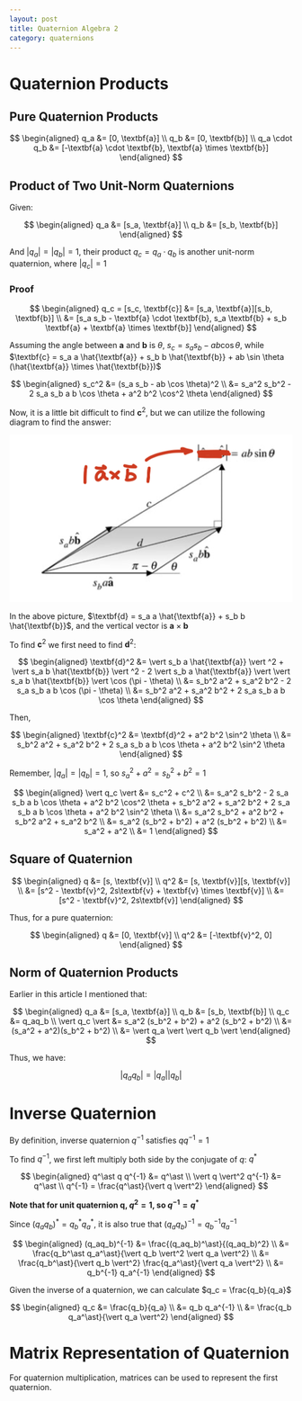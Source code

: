 ```yaml
---
layout: post
title: Quaternion Algebra 2
category: quaternions
---
```


# Quaternion Products

## Pure Quaternion Products

$$
\begin{aligned}
    q_a &= [0, \textbf{a}] \\
    q_b &= [0, \textbf{b}] \\
    q_a \cdot q_b &= [-\textbf{a} \cdot \textbf{b}, \textbf{a} \times \textbf{b}]
\end{aligned}
$$

## Product of Two Unit-Norm Quaternions

Given:

$$
\begin{aligned}
    q_a &= [s_a, \textbf{a}] \\
    q_b &= [s_b, \textbf{b}]
\end{aligned}
$$

And $\vert q_a \vert = \vert q_b \vert = 1$, their product $q_c = q_a \cdot q_b$ is another unit-norm quaternion, where $\vert q_c \vert = 1$

### Proof

$$
\begin{aligned}
    q_c = [s_c, \textbf{c}] &= [s_a, \textbf{a}][s_b, \textbf{b}] \\
    &= [s_a s_b - \textbf{a} \cdot \textbf{b}, s_a \textbf{b} + s_b \textbf{a} + \textbf{a} \times \textbf{b}]
\end{aligned}
$$

Assuming the angle between $\textbf{a}$ and $\textbf{b}$ is $\theta$, $s_c = s_a s_b - ab \cos \theta$, while $\textbf{c} = s_a a \hat{\textbf{a}} + s_b b \hat{\textbf{b}} + ab \sin \theta (\hat{\textbf{a}} \times \hat{\textbf{b}})$

$$
\begin{aligned}
    s_c^2 &= (s_a s_b - ab \cos \theta)^2 \\
    &= s_a^2 s_b^2 - 2 s_a s_b a b \cos \theta + a^2 b^2 \cos^2 \theta
\end{aligned}
$$

Now, it is a little bit difficult to find $\textbf{c}^2$, but we can utilize the following diagram to find the answer:

![picture 1](/images/2022-06-14-17-45-24-unit-norm-quaternion-find-vector-c.png)

In the above picture, $\textbf{d} = s_a a \hat{\textbf{a}} + s_b b \hat{\textbf{b}}$, and the vertical vector is $\textbf{a} \times \textbf{b}$

To find $\textbf{c}^2$ we first need to find $\textbf{d}^2$:

$$
\begin{aligned}
    \textbf{d}^2 &= \vert s_b a \hat{\textbf{a}} \vert ^2 + \vert s_a b \hat{\textbf{b}} \vert ^2 - 2 \vert s_b a \hat{\textbf{a}} \vert \vert s_a b \hat{\textbf{b}} \vert \cos (\pi - \theta) \\
    &= s_b^2 a^2 + s_a^2 b^2 - 2 s_a s_b a b \cos (\pi - \theta) \\
    &= s_b^2 a^2 + s_a^2 b^2 + 2 s_a s_b a b \cos \theta
\end{aligned}
$$

Then,

$$
\begin{aligned}
    \textbf{c}^2 &= \textbf{d}^2 + a^2 b^2 \sin^2 \theta \\
    &= s_b^2 a^2 + s_a^2 b^2 + 2 s_a s_b a b \cos \theta + a^2 b^2 \sin^2 \theta
\end{aligned}
$$

Remember, $\vert q_a \vert = \vert q_b \vert = 1$, so $s_a^2 + a^2 = s_b^2 + b^2 = 1$

$$
\begin{aligned}
    \vert q_c \vert &= s_c^2 + c^2 \\
    &= s_a^2 s_b^2 - 2 s_a s_b a b \cos \theta + a^2 b^2 \cos^2 \theta + s_b^2 a^2 + s_a^2 b^2 + 2 s_a s_b a b \cos \theta + a^2 b^2 \sin^2 \theta \\
    &= s_a^2 s_b^2 + a^2 b^2 + s_b^2 a^2 + s_a^2 b^2 \\
    &= s_a^2 (s_b^2 + b^2) + a^2 (s_b^2 + b^2) \\
    &= s_a^2 + a^2 \\
    &= 1
\end{aligned}
$$

## Square of Quaternion

$$
\begin{aligned}
    q &= [s, \textbf{v}] \\
    q^2 &= [s, \textbf{v}][s, \textbf{v}] \\
    &= [s^2 - \textbf{v}^2, 2s\textbf{v} + \textbf{v} \times \textbf{v}] \\
    &= [s^2 - \textbf{v}^2, 2s\textbf{v}]
\end{aligned}
$$

Thus, for a pure quaternion:

$$
\begin{aligned}
    q &= [0, \textbf{v}] \\
    q^2 &= [-\textbf{v}^2, 0]
\end{aligned}
$$

## Norm of Quaternion Products

Earlier in this article I mentioned that:

$$
\begin{aligned}
    q_a &= [s_a, \textbf{a}] \\
    q_b &= [s_b, \textbf{b}] \\
    q_c &= q_aq_b \\
    \vert q_c \vert &= s_a^2 (s_b^2 + b^2) + a^2 (s_b^2 + b^2) \\
    &= (s_a^2 + a^2)(s_b^2 + b^2) \\
    &= \vert q_a \vert \vert q_b \vert
\end{aligned}
$$

Thus, we have:

$$
\vert q_a q_b \vert = \vert q_a \vert \vert q_b \vert
$$

# Inverse Quaternion

By definition, inverse quaternion $q^{-1}$ satisfies $q q^{-1} = 1$

To find $q^{-1}$, we first left multiply both side by the conjugate of $q$: $q^\ast$

$$
\begin{aligned}
    q^\ast q q^{-1} &= q^\ast \\
    \vert q \vert^2 q^{-1} &= q^\ast \\
    q^{-1} = \frac{q^\ast}{\vert q \vert^2}
\end{aligned}
$$

**Note that for unit quaternion q, $q^2 = 1$, so $q^{-1} = q^\ast$**

Since $(q_aq_b)^\ast = q_b^\ast q_a^\ast$, it is also true that $(q_aq_b)^{-1} = q_b^{-1} q_a^{-1}$

$$
\begin{aligned}
    (q_aq_b)^{-1} &= \frac{(q_aq_b)^\ast}{(q_aq_b)^2} \\
    &= \frac{q_b^\ast q_a^\ast}{\vert q_b \vert^2 \vert q_a \vert^2} \\
    &= \frac{q_b^\ast}{\vert q_b \vert^2} \frac{q_a^\ast}{\vert q_a \vert^2} \\
    &= q_b^{-1} q_a^{-1}
\end{aligned}
$$

Given the inverse of a quaternion, we can calculate $q_c = \frac{q_b}{q_a}$

$$
\begin{aligned}
    q_c &= \frac{q_b}{q_a} \\
    &= q_b q_a^{-1} \\
    &= \frac{q_b q_a^\ast}{\vert q_a \vert^2}
\end{aligned}
$$

# Matrix Representation of Quaternion

For quaternion multiplication, matrices can be used to represent the first quaternion.
